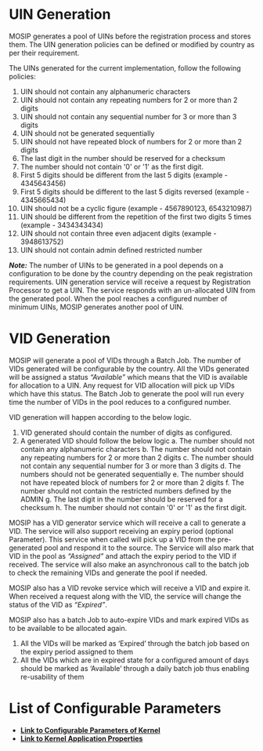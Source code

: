 # UIN Generation
MOSIP generates a pool of UINs before the registration process and stores them. The UIN generation policies can be defined or modified by country as per their requirement.

The UINs generated for the current implementation, follow the following policies:

1. UIN should not contain any alphanumeric characters
1. UIN should not contain any repeating numbers for 2 or more than 2 digits
1. UIN should not contain any sequential number for 3 or more than 3 digits
1. UIN should not be generated sequentially
1. UIN should not have repeated block of numbers for 2 or more than 2 digits
1. The last digit in the number should be reserved for a checksum
1. The number should not contain '0' or '1' as the first digit.
1. First 5 digits should be different from the last 5 digits (example - 4345643456)
1. First 5 digits should be different to the last 5 digits reversed (example - 4345665434)
1. UIN should not be a cyclic figure (example - 4567890123, 6543210987) 
1. UIN should be different from the repetition of the first two digits 5 times (example - 3434343434)
1. UIN should not contain three even adjacent digits (example - 3948613752)
1. UIN should not contain admin defined restricted number

**_Note:_**
The number of UINs to be generated in a pool depends on a configuration to be done by the country depending on the peak registration requirements. UIN generation service will receive a request by Registration Processor to get a UIN. The service responds with an un-allocated UIN from the generated pool. When the pool reaches a configured number of minimum UINs, MOSIP generates another pool of UIN.

# VID Generation
MOSIP will generate a pool of VIDs through a Batch Job. The number of VIDs generated will be configurable by the country. All the VIDs generated will be assigned a status _“Available”_ which means that the VID is available for allocation to a UIN. Any request for VID allocation will pick up VIDs which have this status. The Batch Job to generate the pool will run every time the number of VIDs in the pool reduces to a configured number.

VID generation will happen according to the below logic.
1.  VID generated should contain the number of digits as configured.
2.  A generated VID should follow the below logic
    a.	The number should not contain any alphanumeric characters
    b.	The number should not contain any repeating numbers for 2 or more than 2 digits
    c.	The number should not contain any sequential number for 3 or more than 3 digits
    d.	The numbers should not be generated sequentially
    e.	The number should not have repeated block of numbers for 2 or more than 2 digits
    f.	The number should not contain the restricted numbers defined by the ADMIN
    g.	The last digit in the number should be reserved for a checksum
    h.	The number should not contain '0' or '1' as the first digit.

MOSIP has a VID generator service which will receive a call to generate a VID. The service will also support receiving an expiry period (optional Parameter). This service when called will pick up a VID from the pre-generated pool and respond it to the source. The Service will also mark that VID in the pool as _“Assigned”_ and attach the expiry period to the VID if received. The service will also make an asynchronous call to the batch job to check the remaining VIDs and generate the pool if needed.

MOSIP also has a VID revoke service which will receive a VID and expire it. When received a request along with the VID, the service will change the status of the VID as _“Expired”_.

MOSIP also has a batch Job to auto-expire VIDs and mark expired VIDs as to be available to be allocated again.

1.	All the VIDs will be marked as ‘Expired’ through the batch job based on the expiry period assigned to them
2.	All the VIDs which are in expired state for a configured amount of days should be marked as ‘Available’ through a daily batch job thus enabling re-usability of them


# List of Configurable Parameters
* [**Link to Configurable Parameters of Kernel**](https://github.com/mosip/mosip-config/blob/master/config-templates/kernel-env.properties)
* [**Link to Kernel Application Properties**](https://github.com/mosip/mosip-config/blob/master/config-templates/application-env.properties)
